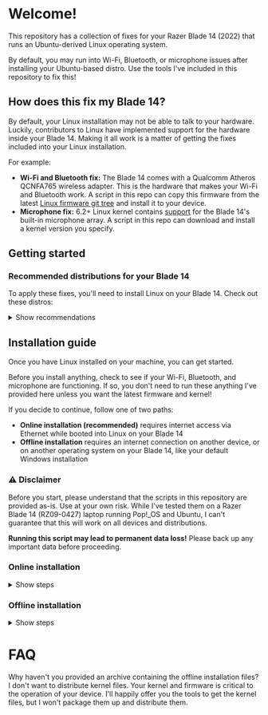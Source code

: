 # Welcome!

This repository has a collection of fixes for your Razer Blade 14 (2022) that runs an Ubuntu-derived Linux operating
system.

By default, you may run into Wi-Fi, Bluetooth, or microphone issues after installing your Ubuntu-based distro. Use the
tools I've included in this repository to fix this!

## How does this fix my Blade 14?

By default, your Linux installation may not be able to talk to your hardware. Luckily, contributors to Linux have
implemented support for the hardware inside your Blade 14. Making it all work is a matter of getting the fixes included 
into your Linux installation.

For example:

- **Wi-Fi and Bluetooth fix:** The Blade 14 comes with a Qualcomm Atheros QCNFA765 wireless adapter. This is the
  hardware that makes your Wi-Fi and Bluetooth work. A script in this repo can copy this firmware from the latest
  [Linux firmware git tree](https://git.kernel.org/pub/scm/linux/kernel/git/firmware/linux-firmware.git/) and install
  it to your device.
- **Microphone fix:** 6.2+ Linux kernel contains [support](https://bugzilla.kernel.org/show_bug.cgi?id=216801) for the
  Blade 14's built-in microphone array. A script in this repo can download and install a kernel version you specify.

## Getting started

### Recommended distributions for your Blade 14

To apply these fixes, you'll need to install Linux on your Blade 14. Check out these distros:
<details><summary>Show recommendations</summary>

- [**Pop!_OS**](https://pop.system76.com/)
    - Highly recommended! In my testing, this Linux distribution is very stable on the Blade 14
    - Power management is good, with no issues with shutting down or suspending
    - Hybrid graphics support out of the box
    - Battery life: 8-9 hours of general use

- [**Ubuntu**](https://ubuntu.com/)
    - Classic, but will require more configuration than Pop!_OS to get your Blade 14's integrated / discrete graphics
      working properly
    - Power management out of the box is not great. I think this is due to the OS defaulting to using the dedicated GPU
      for all tasks
    - You may run into problems with the device not suspending or powering off
    - Installing [System76 Power Management](https://github.com/pop-os/system76-power) may address these issues, but I
      haven't attempted to do that!

</details>

## Installation guide

Once you have Linux installed on your machine, you can get started.

Before you install anything, check to see if your Wi-Fi, Bluetooth, and microphone are functioning. If so, you don't
need to run these anything I've provided here unless you want the latest firmware and kernel!

If you decide to continue, follow one of two paths:

* **Online installation (recommended)** requires internet access via Ethernet while booted into Linux on your Blade 14
* **Offline installation** requires an internet connection on another device, or on another operating system on your
  Blade 14, like your default Windows installation

### ⚠️ Disclaimer

Before you start, please understand that the scripts in this repository are provided as-is. Use at your own risk. While
I've tested them on a Razer Blade 14 (RZ09-0427) laptop running Pop!_OS and Ubuntu, I can't guarantee that this will
work on all devices and distributions.

**Running this script may lead to permanent data loss!** Please back up any important data before proceeding.

### Online installation

<details>
<summary>Show steps</summary>

To complete these steps, you'll need an Ethernet connection with your Blade 14. Grab a USB A- or USB C-to-Ethernet
adapter or use a USB hub with an RJ45 port.

Boot into Linux on your Blade 14 and establish a wired connect to the internet.

First, you'll want to get a local copy of this repository. You can use the `git` command:

```shell
git clone https://github.com/OliverAbdulrahim/linux-fixes-blade-14.git
```

If you get a message like `bash: git: command not found`, run the following:

```shell
sudo apt-get install git
```

Next, you may need to run this next command, which makes the script you'll run next executable:

```shell
chmod +x linux-fixes-blade-14/scripts/update-blade-14.sh
```

Start the script with the following command:

```shell
sh linux-fixes-blade-14/scripts/update-blade-14.sh
````

Follow the on-screen instructions, which will guide you through the installation. At the end, you'll be asked to reboot
your
Blade 14. This completes the installation of the kernel update and firmware install.
</details>

### Offline installation

<details>
<summary>Show steps</summary>

On a device that has an internet connection, download this repository.

```shell
git clone https://github.com/OliverAbdulrahim/linux-fixes-blade-14.git
```

Alternatively, you can
[download a snapshot of this repository's main branch](https://github.com/OliverAbdulrahim/linux-for-blade-14/archive/refs/heads/main.zip)
and extract it.

Next, build the archive by running the following command:

```shell
sh linux-fixes-blade-14/scripts/offline-update-generate.sh
```

Follow the on-screen instructions, which will guide you through the process.

If you're using Windows, you can run this shell script
with [Windows Subsystem For Linux (WSL)](https://learn.microsoft.com/en-us/windows/wsl/faq).

Once complete, you'll send up with a `tar.gz` archive at the directory "linux-for-blade-14/out". transfer this archive
to an external drive, flash drive, or memory card.

```shell
# Replace directory with a path within your removable media
cp out/*.tar.gz directory
```

Then, boot your Blade 14's Linux installation. Run this `tar` command to extract the files:

```shell
# Replace directory with where you stored the archive in your removable media
tar xvf directory/*.tar.gz
```

Finally, complete the installation with the following:

```shell
sh directory/scripts/offline-update-apply.sh
```

</details>

# FAQ

Why haven't you provided an archive containing the offline installation files?
I don't want to distribute kernel files. Your kernel and firmware is critical to the operation of your device. I'll
happily offer you the tools to get the kernel files, but I won't package them up and distribute them.

